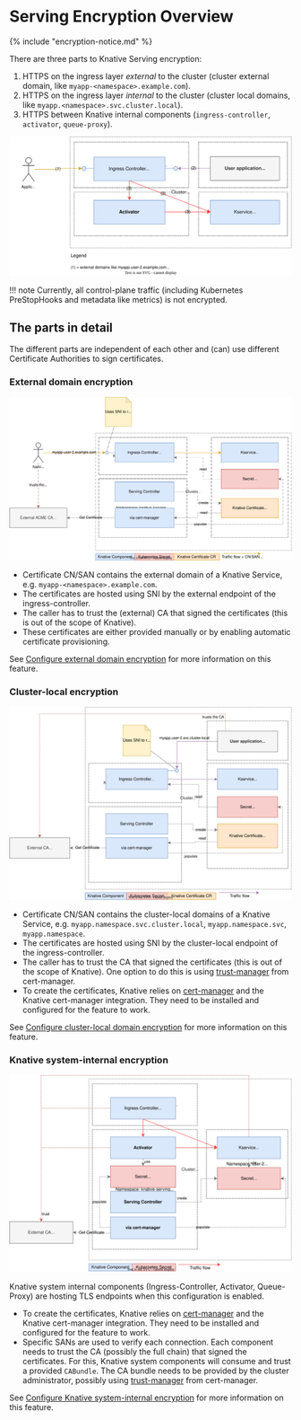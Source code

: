 # Serving Encryption Overview

{% include "encryption-notice.md" %}

There are three parts to Knative Serving encryption:

1. HTTPS on the ingress layer _external_ to the cluster (cluster external domain, like `myapp-<namespace>.example.com`).
1. HTTPS on the ingress layer _internal_ to the cluster (cluster local domains, like `myapp.<namespace>.svc.cluster.local`).
1. HTTPS between Knative internal components (`ingress-controller`, `activator`, `queue-proxy`).

![Overview of Knative encryption](./encryption-overview.drawio.svg)

!!! note
    Currently, all control-plane traffic (including Kubernetes PreStopHooks and metadata like metrics) is not encrypted.

## The parts in detail
The different parts are independent of each other and (can) use different Certificate Authorities to sign certificates.

### External domain encryption

![External domain](./encryption-external-domain.drawio.svg)

* Certificate CN/SAN contains the external domain of a Knative Service, e.g. `myapp-<namespace>.example.com`.
* The certificates are hosted using SNI by the external endpoint of the ingress-controller.
* The caller has to trust the (external) CA that signed the certificates (this is out of the scope of Knative).
* These certificates are either provided manually or by enabling automatic certificate provisioning.

See [Configure external domain encryption](./external-domain-tls.md) for more information on this feature.

### Cluster-local encryption

![Cluster local domain](./encryption-cluster-local-domain.drawio.svg)

* Certificate CN/SAN contains the cluster-local domains of a Knative Service, e.g. `myapp.namespace.svc.cluster.local`, `myapp.namespace.svc`, `myapp.namespace`.
* The certificates are hosted using SNI by the cluster-local endpoint of the ingress-controller.
* The caller has to trust the CA that signed the certificates (this is out of the scope of Knative). One option to do this is using [trust-manager](https://cert-manager.io/docs/trust/trust-manager/) from cert-manager.
* To create the certificates, Knative relies on [cert-manager](https://cert-manager.io/) and the Knative cert-manager integration. They need to be installed and configured for the feature to work.

See [Configure cluster-local domain encryption](./cluster-local-domain-tls.md) for more information on this feature.

### Knative system-internal encryption

![Knative system internal](./encryption-system-internal.drawio.svg)

Knative system internal components (Ingress-Controller, Activator, Queue-Proxy) are hosting TLS endpoints when this configuration is enabled.

* To create the certificates, Knative relies on [cert-manager](https://cert-manager.io/) and the Knative cert-manager integration. They need to be installed and configured for the feature to work.
* Specific SANs are used to verify each connection. Each component needs to trust the CA (possibly the full chain) that signed the certificates. For this, Knative system components will consume and trust a provided `CABundle`. The CA bundle needs to be provided by the cluster administrator, possibly using [trust-manager](https://cert-manager.io/docs/trust/trust-manager/) from cert-manager.

See [Configure Knative system-internal encryption](./system-internal-tls.md) for more information on this feature.
